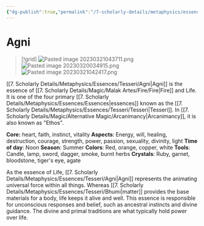 ```yaml
---
{"dg-publish":true,"permalink":"/7-scholarly-details/metaphysics/essences/tesseri/agni/","noteIcon":""}
---
```


# Agni

>[!grid]
>![Pasted image 20230321043711.png](/img/user/x.%20Assets/Attachments/Pasted%20image%2020230321043711.png)
>![Pasted image 20230320034915.png](/img/user/x.%20Assets/Attachments/Pasted%20image%2020230320034915.png)
>![Pasted image 20230321042417.png](/img/user/x.%20Assets/Attachments/Pasted%20image%2020230321042417.png)

[[7. Scholarly Details/Metaphysics/Essences/Tesseri/Agni\|Agni]] is the essence of [[7. Scholarly Details/Magic/Malak Artes/Fire/Fire\|Fire]] and Life. It is one of the four primary [[7. Scholarly Details/Metaphysics/Essences/Essences\|essences]] known as the [[7. Scholarly Details/Metaphysics/Essences/Tesseri/Tesseri\|Tesseri]]. In [[7. Scholarly Details/Magic/Alternative Magic/Arcanimancy\|Arcanimancy]], it is also known as "Ethos".

**Core:** heart, faith, instinct, vitality 
**Aspects**: Energy, will, healing, destruction, courage, strength, power, passion, sexuality, divinity, light
**Time of day**: Noon
**Season**: Summer
**Colors**: Red, orange, copper, white 
**Tools**: Candle, lamp, sword, dagger, smoke, burnt herbs
**Crystals**: Ruby, garnet, bloodstone, tiger's eye, agate 

As the essence of Life, [[7. Scholarly Details/Metaphysics/Essences/Tesseri/Agni\|Agni]] represents the animating universal force within all things. Whereas [[7. Scholarly Details/Metaphysics/Essences/Tesseri/Bhumi\|matter]] provides the base materials for a body, life keeps it alive and well. This essence is responsible for unconscious responses and belief, such as ancestral instincts and divine guidance. The divine and primal traditions are what typically hold power over life. 



